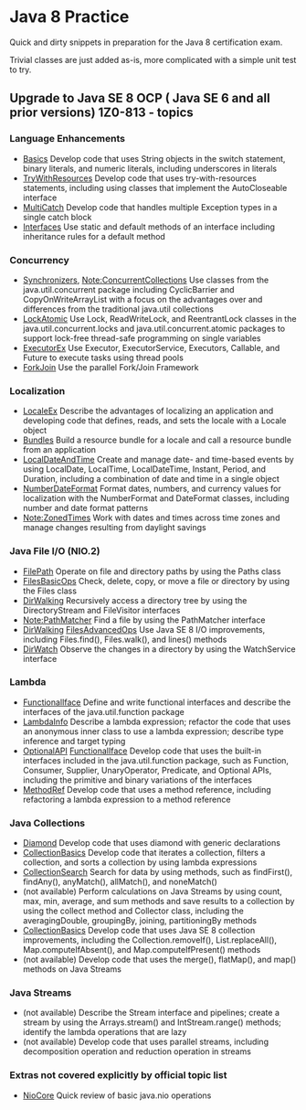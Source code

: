 # Java 8 Practice

Quick and dirty snippets in preparation for the Java 8 certification exam.

Trivial classes are just added as-is, more complicated with a simple unit test to try.

## Upgrade to Java SE 8 OCP ( Java SE 6 and all prior versions) 1Z0-813 - topics

### Language Enhancements

- [Basics](src/main/java/io/r2/j8p/t1_language/Basics.java) Develop code that uses String objects in the switch statement, binary literals, and numeric literals, including underscores in literals
- [TryWithResources](src/main/java/io/r2/j8p/t1_language/TryWithResources.java) Develop code that uses try-with-resources statements, including using classes that implement the AutoCloseable interface
- [MultiCatch](src/main/java/io/r2/j8p/t1_language/MultiCatch.java) Develop code that handles multiple Exception types in a single catch block
- [Interfaces](src/main/java/io/r2/j8p/t1_language/Interfaces.java) Use static and default methods of an interface including inheritance rules for a default method

### Concurrency

- [Synchronizers](src/main/java/io/r2/j8p/t2_concurrency/Synchronizers.java), [Note:ConcurrentCollections](notes/ConcurrentCollections.md)  Use classes from the java.util.concurrent package including CyclicBarrier and CopyOnWriteArrayList with a focus on the advantages over and differences from the traditional java.util collections 
- [LockAtomic](src/main/java/io/r2/j8p/t2_concurrency/LockAtomic.java)  Use Lock, ReadWriteLock, and ReentrantLock classes in the java.util.concurrent.locks and java.util.concurrent.atomic packages to support lock-free thread-safe programming on single variables
- [ExecutorEx](src/main/java/io/r2/j8p/t2_concurrency/ExecutorEx.java) Use Executor, ExecutorService, Executors, Callable, and Future to execute tasks using thread pools
- [ForkJoin](src/main/java/io/r2/j8p/t2_concurrency/ForkJoin.java) Use the parallel Fork/Join Framework

### Localization

- [LocaleEx](src/main/java/io/r2/j8p/t2_concurrency/LocaleEx.java) Describe the advantages of localizing an application and developing code that defines, reads, and sets the locale with a Locale object
- [Bundles](src/main/java/io/r2/j8p/t2_concurrency/Bundles.java) Build a resource bundle for a locale and call a resource bundle from an application
- [LocalDateAndTime](src/main/java/io/r2/j8p/t2_concurrency/LocalDateAndTime.java) Create and manage date- and time-based events by using LocalDate, LocalTime, LocalDateTime, Instant, Period, and Duration, including a combination of date and time in a single object
- [NumberDateFormat](src/main/java/io/r2/j8p/t2_concurrency/NumberDateFormat.java) Format dates, numbers, and currency values for localization with the NumberFormat and DateFormat classes, including number and date format patterns
- [Note:ZonedTimes](notes/ZonedTimes.md) Work with dates and times across time zones and manage changes resulting from daylight savings

### Java File I/O (NIO.2)

- [FilePath](src/main/java/io/r2/j8p/t4_nio2/FilePath.java) Operate on file and directory paths by using the Paths class
- [FilesBasicOps](src/main/java/io/r2/j8p/t4_nio2/FilesBasicOps.java) Check, delete, copy, or move a file or directory by using the Files class 
- [DirWalking](src/main/java/io/r2/j8p/t4_nio2/DirWalking.java) Recursively access a directory tree by using the DirectoryStream and FileVisitor interfaces
- [Note:PathMatcher](notes/PathMatcher.md) Find a file by using the PathMatcher interface
- [DirWalking](src/main/java/io/r2/j8p/t4_nio2/DirWalking.java) [FilesAdvancedOps](src/main/java/io/r2/j8p/t4_nio2/FilesAdvancedOps.java) Use Java SE 8 I/O improvements, including Files.find(), Files.walk(), and lines() methods
- [DirWatch](src/main/java/io/r2/j8p/t4_nio2/DirWatch.java) Observe the changes in a directory by using the WatchService interface

### Lambda

- [FunctionalIface](src/main/java/io/r2/j8p/t5_lambda/FunctionalIface.java) Define and write functional interfaces and describe the interfaces of the java.util.function package
- [LambdaInfo](src/main/java/io/r2/j8p/t5_lambda/LambdaInfo.java) Describe a lambda expression; refactor the code that uses an anonymous inner class to use a lambda expression; describe type inference and target typing
- [OptionalAPI](src/main/java/io/r2/j8p/t5_lambda/OptionalAPI.java) [FunctionalIface](src/main/java/io/r2/j8p/t5_lambda/FunctionalIface.java) Develop code that uses the built-in interfaces included in the java.util.function package, such as Function, Consumer, Supplier, UnaryOperator, Predicate, and Optional APIs, including the primitive and binary variations of the interfaces
- [MethodRef](src/main/java/io/r2/j8p/t5_lambda/MethodRef.java) Develop code that uses a method reference, including refactoring a lambda expression to a method reference

### Java Collections

- [Diamond](src/main/java/io/r2/j8p/t6_collections/Diamond.java) Develop code that uses diamond with generic declarations
- [CollectionBasics](src/main/java/io/r2/j8p/t6_collections/CollectionBasics.java) Develop code that iterates a collection, filters a collection, and sorts a collection by using lambda expressions
- [CollectionSearch](src/main/java/io/r2/j8p/t6_collections/CollectionSearch.java) Search for data by using methods, such as findFirst(), findAny(), anyMatch(), allMatch(), and noneMatch()
- (not available) Perform calculations on Java Streams by using count, max, min, average, and sum methods and save results to a collection by using the collect method and Collector class, including the averagingDouble, groupingBy, joining, partitioningBy methods
- [CollectionBasics](src/main/java/io/r2/j8p/t6_collections/CollectionBasics.java) Develop code that uses Java SE 8 collection improvements, including the Collection.removeIf(), List.replaceAll(), Map.computeIfAbsent(), and Map.computeIfPresent() methods
- (not available) Develop  code that uses the merge(), flatMap(), and map() methods on Java Streams

### Java Streams

- (not available) Describe the Stream interface and pipelines; create a stream by using the Arrays.stream() and  IntStream.range() methods; identify the lambda operations that are lazy
- (not available) Develop code that uses parallel streams, including decomposition operation and reduction operation in streams
 
 ### Extras not covered explicitly by official topic list
- [NioCore](src/main/java/io/r2/j8p/t4_nio2/NioCore.java) Quick review of basic java.nio operations
